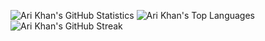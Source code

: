 ![Ari Khan's GitHub Statistics](https://github-readme-stats.vercel.app/api?username=Ari-Khan&theme=default&show_icons=true&hide_border=false&count_private=true)
![Ari Khan's Top Languages](https://github-readme-stats.vercel.app/api/top-langs/?username=Ari-Khan&theme=default&show_icons=true&hide_border=false&layout=compact)
![Ari Khan's GitHub Streak](https://github-readme-streak-stats.herokuapp.com/?user=Ari-Khan&theme=default&hide_border=false)
